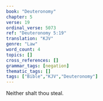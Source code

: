 ```yaml
---
book: "Deuteronomy"
chapter: 5
verse: 19
ordinal_verse: 5073
ref: "Deuteronomy 5:19"
translation: "KJV"
genre: "Law"
word_count: 4
topics: []
cross_references: []
grammar_tags: [negation]
thematic_tags: []
tags: ["Bible","KJV","Deuteronomy"]
---
```

Neither shalt thou steal.

